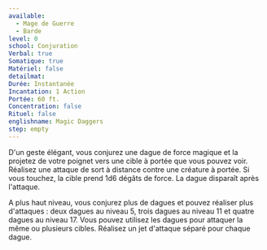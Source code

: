 ```yaml
---
available:
  - Mage de Guerre
  - Barde
level: 0
school: Conjuration
Verbal: true
Somatique: true
Matériel: false
detailmat:
Durée: Instantanée
Incantation: 1 Action
Portée: 60 ft.
Concentration: false
Rituel: false
englishname: Magic Daggers
step: empty
---
```

D'un geste élégant, vous conjurez une dague de force magique et la projetez de votre poignet vers une cible à portée que vous pouvez voir. Réalisez une attaque de sort à distance contre une créature à portée. Si vous touchez, la cible prend 1d6 dégâts de force. La dague disparaît après l'attaque.

A plus haut niveau, vous conjurez plus de dagues et pouvez réaliser plus d'attaques : deux dagues au niveau 5, trois dagues au niveau 11 et quatre dagues au niveau 17. Vous pouvez utilisez les dagues pour attaquer la même ou plusieurs cibles. Réalisez un jet d'attaque séparé pour chaque dague.
